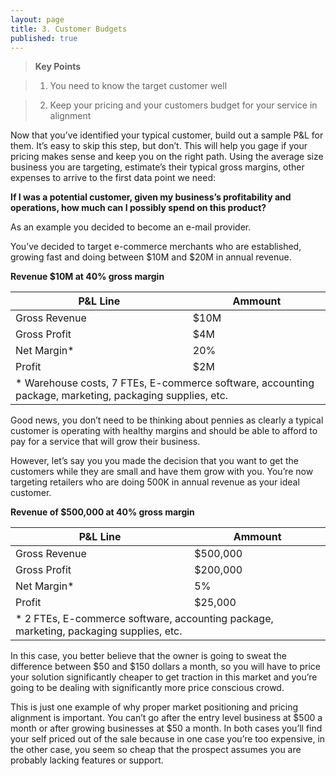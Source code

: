 ```yaml
---
layout: page
title: 3. Customer Budgets
published: true
---
```




> **Key Points**

> 1. You need to know the target customer well

> 2. Keep your pricing and your customers budget for your service in alignment


Now that you’ve identified your typical customer, build out a sample P&L for them. It’s easy to skip this step, but don’t. This will help you gage if your pricing makes sense and keep you on the right path.  Using the average size business you are targeting, estimate’s their typical gross margins, other expenses to arrive to the first data point we need:

**If I was a potential customer, given my business’s profitability and operations, how much can I possibly spend on this product?**

As an example you decided to become an e-mail provider. 

You’ve decided to target e-commerce merchants who are established, growing fast and doing between $10M and $20M in annual revenue. 

**Revenue $10M at 40% gross margin**
<table>
    <thead>
        <tr>
            <th>P&L Line</th>
            <th>Ammount</th>
        </tr>
    </thead>
    <tbody>
        <tr>
            <td>Gross Revenue</td>
            <td>$10M</td>
        </tr>
        <tr>
            <td>Gross Profit</td>
            <td>$4M</td>
        </tr>
        <tr>
            <td>Net Margin*</td>
            <td>20%</td>
        </tr>
        <tr>
            <td>Profit</td>
            <td>$2M</td>
        </tr>
        <tr>
            <td colspan="2">* Warehouse costs, 7 FTEs, E-commerce software, accounting package, marketing, packaging supplies, etc. </td>
        </tr>

</tbody>
</table>


Good news, you don’t need to be thinking about pennies as clearly a typical customer is operating with healthy margins and should be able to afford to pay for a service that will grow their business.

However, let’s say you you made the decision that you want to get the customers while they are small and have them grow with you.  You’re now targeting retailers who are doing 500K in annual revenue as your ideal customer.

**Revenue of $500,000 at 40% gross margin**
<table>
    <thead>
        <tr>
            <th>P&L Line</th>
            <th>Ammount</th>
        </tr>
    </thead>
    <tbody>
        <tr>
            <td>Gross Revenue</td>
            <td>$500,000</td>
        </tr>
        <tr>
            <td>Gross Profit</td>
            <td>$200,000</td>
        </tr>
        <tr>
            <td>Net Margin*</td>
            <td>5%</td>
        </tr>
        <tr>
            <td>Profit</td>
            <td>$25,000</td>
        </tr>
                <tr>
            <td colspan="2">* 2 FTEs, E-commerce software, accounting package, marketing, packaging supplies, etc. </td>
        </tr>
    </tbody>
</table> 

In this case, you better believe that the owner is going to sweat the difference between $50 and $150 dollars a month, so you will have to price your solution significantly cheaper to get traction in this market and you’re going to be dealing with significantly more price conscious crowd.

This is just one example of why proper market positioning and pricing alignment is important. You can’t go after the entry level business at $500 a month or after growing businesses at $50 a month. In both cases you’ll find your self priced out of the sale because in one case you’re too expensive, in the other case, you seem so cheap that the prospect assumes you are probably lacking features or support.
